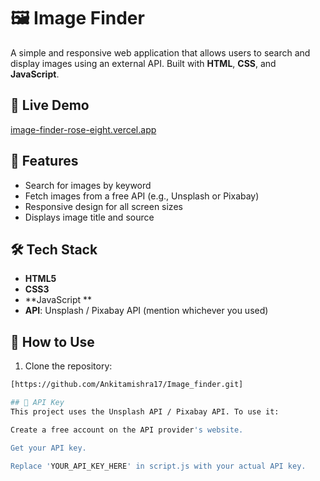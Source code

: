 # 🖼️ Image Finder

A simple and responsive web application that allows users to search and display images using an external API. Built with **HTML**, **CSS**, and **JavaScript**.

## 🚀 Live Demo

[image-finder-rose-eight.vercel.app](#)  <!-- Replace with your live link, e.g., GitHub Pages or Netlify -->

## 📸 Features

- Search for images by keyword
- Fetch images from a free API (e.g., Unsplash or Pixabay)
- Responsive design for all screen sizes
- Displays image title and source

## 🛠️ Tech Stack

- **HTML5**
- **CSS3**
- **JavaScript **
- **API**: Unsplash / Pixabay API (mention whichever you used)

## 🔧 How to Use

1. Clone the repository:

```bash
[https://github.com/Ankitamishra17/Image_finder.git]

## 🔑 API Key
This project uses the Unsplash API / Pixabay API. To use it:

Create a free account on the API provider's website.

Get your API key.

Replace 'YOUR_API_KEY_HERE' in script.js with your actual API key.
